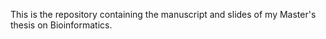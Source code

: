 This is the repository containing the manuscript and slides of my Master's thesis on Bioinformatics.
